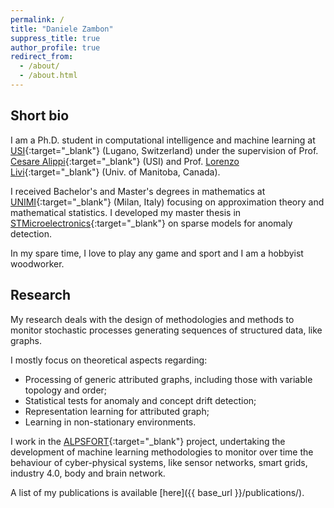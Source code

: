 ```yaml
---
permalink: /
title: "Daniele Zambon"
suppress_title: true
author_profile: true
redirect_from: 
  - /about/
  - /about.html
---
```



## Short bio

I am a Ph.D. student in computational intelligence and machine learning at [USI](http://inf.usi.ch){:target="_blank"} (Lugano, Switzerland) under the supervision of Prof. [Cesare Alippi](http://home.deib.polimi.it/alippi/){:target="_blank"} (USI) and Prof. [Lorenzo Livi](https://sites.google.com/site/lorenzlivi/){:target="_blank"} (Univ. of Manitoba, Canada).

I received Bachelor's and Master's degrees in mathematics at [UNIMI](http://unimi.it){:target="_blank"} (Milan, Italy) focusing on approximation theory and mathematical statistics. I developed my master thesis in [STMicroelectronics](https://www.st.com){:target="_blank"} on sparse models for anomaly detection.

In my spare time, I love to play any game and sport and I am a hobbyist woodworker.

## Research

My research deals with the design of methodologies and methods to monitor stochastic processes generating sequences of structured data, like graphs.

I mostly focus on theoretical aspects regarding:
- Processing of generic attributed graphs, including those with variable topology and order;
- Statistical tests for anomaly and concept drift detection;
- Representation learning for attributed graph;
- Learning in non-stationary environments.

I work in the [ALPSFORT](https://search.usi.ch/en/projects/947/alpsfort-a-learning-graph-based-framework-for-cyber-physical-systems){:target="_blank"} project, undertaking the development of machine learning methodologies to monitor over time the behaviour of cyber-physical systems, like sensor networks, smart grids, industry 4.0, body and brain network.

A list of my publications is available [here]({{ base_url }}/publications/).
